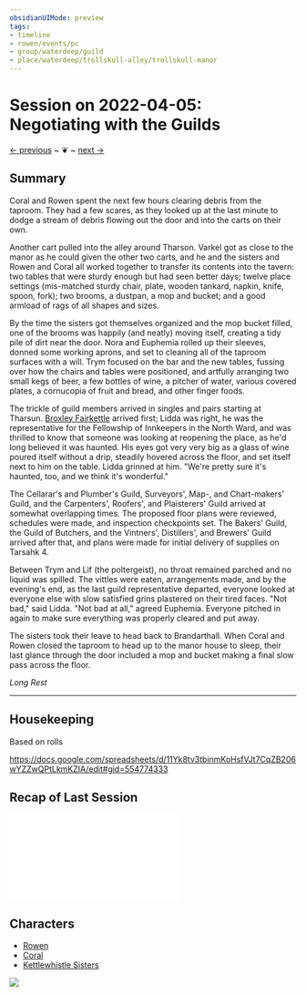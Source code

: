 ```yaml
---
obsidianUIMode: preview
tags:
- timeline
- rowen/events/pc
- group/waterdeep/guild
- place/waterdeep/trollskull-alley/trollskull-manor
---
```

# Session on 2022-04-05: Negotiating with the Guilds
<span class="nav">[← previous](2022-04-03-trollskull-manor.md) ~ ❦ ~ [next →](2022-04-09-demolition-time.md)</span>

## Summary
<span class='ob-timelines' data-class='rowen' data-date='1499-03-29-00' data-title="Lidda meets with the Guilds"></span>

Coral and Rowen spent the next few hours clearing debris from the taproom. They had a few scares, as they looked up at the last minute to dodge a stream of debris flowing out the door and into the carts on their own.

Another cart pulled into the alley around Tharson. Varkel got as close to the manor as he could given the other two carts, and he and the sisters and Rowen and Coral all worked together to transfer its contents into the tavern: two tables that were sturdy enough but had seen better days; twelve place settings (mis-matched sturdy chair, plate, wooden tankard, napkin, knife, spoon, fork); two brooms, a dustpan, a mop and bucket; and a good armload of rags of all shapes and sizes.

By the time the sisters got themselves organized and the mop bucket filled, one of the brooms was happily (and neatly) moving itself, creating a tidy pile of dirt near the door. Nora and Euphemia rolled up their sleeves, donned some working aprons, and set to cleaning all of the taproom surfaces with a will. Trym focused on the bar and the new tables, fussing over how the chairs and tables were positioned, and artfully arranging two small kegs of beer, a few bottles of wine, a pitcher of water, various covered plates, a cornucopia of fruit and bread, and other finger foods.

The trickle of guild members arrived in singles and pairs starting at Tharsun. [Broxley Fairkettle](../waterdeep/npcs/broxley-fairkettle.md) arrived first; Lidda was right, he was the representative for the Fellowship of Innkeepers in the North Ward, and was thrilled to know that someone was looking at reopening the place, as he'd long believed it was haunted. His eyes got very very big as a glass of wine poured itself without a drip, steadily hovered across the floor, and set itself next to him on the table. Lidda grinned at him. "We're pretty sure it's haunted, too, and we think it's wonderful." 

The Cellarar's and Plumber's Guild, Surveyors', Map-, and Chart-makers' Guild, and the Carpenters', Roofers', and Plaisterers' Guild arrived at somewhat overlapping times. The proposed floor plans were reviewed, schedules were made, and inspection checkpoints set. The Bakers' Guild, the Guild of Butchers, and the Vintners', Distillers', and Brewers' Guild arrived after that, and plans were made for initial delivery of supplies on Tarsahk 4.

Between Trym and Lif (the poltergeist), no throat remained parched and no liquid was spilled. The vittles were eaten, arrangements made, and by the evening's end, as the last guild representative departed, everyone looked at everyone else with slow satisfied grins plastered on their tired faces. "Not bad," said Lidda. "Not bad at all," agreed Euphemia. Everyone pitched in again to make sure everything was properly cleared and put away.

The sisters took their leave to head back to Brandarthall. When Coral and Rowen closed the taproom to head up to the manor house to sleep, their last glance through the door included a mop and bucket making a final slow pass across the floor.

*Long Rest* 

---

## Housekeeping
Based on rolls 

https://docs.google.com/spreadsheets/d/11Yk8tv3tbinmKoHsfVJt7CqZB206wYZZwQPtLkmKZIA/edit#gid=554774333

## Recap of Last Session
![2022-04-03-trollskull-manor.md](2022-04-03-trollskull-manor.md#Summary)

## Characters
- [Rowen](../characters/gm-rowen.md)
- [Coral](../characters/gm-coral.md)
- [Kettlewhistle Sisters](../waterdeep/npcs/kettlewhistle-sisters.md)

![](../days/1499-03-29-ches.md#^weather)